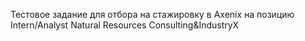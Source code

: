 Тестовое задание для отбора на стажировку в Axenix на позицию Intern/Analyst Natural Resources Consulting&IndustryX
